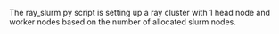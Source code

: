 The ray_slurm.py script is setting up a ray cluster with 1 head node and worker nodes based on the number of allocated
slurm nodes.